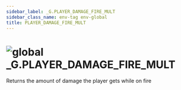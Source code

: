 ```yaml
---
sidebar_label: _G.PLAYER_DAMAGE_FIRE_MULT
sidebar_class_name: env-tag env-global
title: PLAYER_DAMAGE_FIRE_MULT
---
```


# <img src='/img/wiki/global.png' alt='global' data-tag='env-tag' /> **_G**.PLAYER_DAMAGE_FIRE_MULT
Returns the amount of damage the player gets while on fire<br/>
